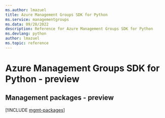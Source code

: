 ```yaml
---
ms.author: lmazuel
title: Azure Management Groups SDK for Python
ms.service: managementgroups
ms.data: 09/28/2022
description: Reference for Azure Management Groups SDK for Python
ms.devlang: python
author: lmazuel
ms.topic: reference
---
```

# Azure Management Groups SDK for Python - preview

## Management packages - preview
[!INCLUDE [mgmt-packages](management-groups-mgmt-index.md)]
